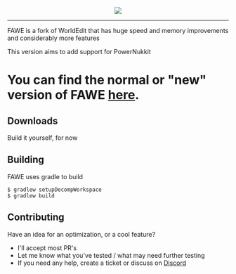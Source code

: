 <p align="center">
  <img src="https://i.imgur.com/Fog5fDB.png">
</p>

---


FAWE is a fork of WorldEdit that has huge speed and memory improvements and considerably more features

This version aims to add support for PowerNukkit
# You can find the normal or "new" version of FAWE [here](https://github.com/IntellectualSites/FastAsyncWorldEdit).

## Downloads
Build it yourself, for now

## Building
FAWE uses gradle to build

```
$ gradlew setupDecompWorkspace
$ gradlew build
```

## Contributing
Have an idea for an optimization, or a cool feature?
 - I'll accept most PR's
 - Let me know what you've tested / what may need further testing
 - If you need any help, create a ticket or discuss on [Discord](https://discord.gg/ngZCzbU)
